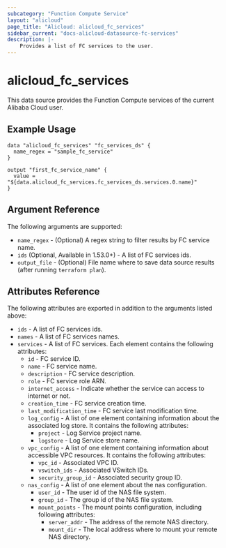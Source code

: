 ```yaml
---
subcategory: "Function Compute Service"
layout: "alicloud"
page_title: "Alicloud: alicloud_fc_services"
sidebar_current: "docs-alicloud-datasource-fc-services"
description: |-
    Provides a list of FC services to the user.
---
```


# alicloud\_fc_services

This data source provides the Function Compute services of the current Alibaba Cloud user.

## Example Usage

```
data "alicloud_fc_services" "fc_services_ds" {
  name_regex = "sample_fc_service"
}

output "first_fc_service_name" {
  value = "${data.alicloud_fc_services.fc_services_ds.services.0.name}"
}
```

## Argument Reference

The following arguments are supported:

* `name_regex` - (Optional) A regex string to filter results by FC service name.
* `ids` (Optional, Available in 1.53.0+) - A list of FC services ids.
* `output_file` - (Optional) File name where to save data source results (after running `terraform plan`).

## Attributes Reference

The following attributes are exported in addition to the arguments listed above:

* `ids` - A list of FC services ids.
* `names` - A list of FC services names.
* `services` - A list of FC services. Each element contains the following attributes:
  * `id` - FC service ID.
  * `name` - FC service name.
  * `description` - FC service description.
  * `role` - FC service role ARN.
  * `internet_access` - Indicate whether the service can access to internet or not.
  * `creation_time` - FC service creation time.
  * `last_modification_time` - FC service last modification time.
  * `log_config` - A list of one element containing information about the associated log store. It contains the following attributes:
    * `project` - Log Service project name.
    * `logstore` - Log Service store name.
  * `vpc_config` - A list of one element containing information about accessible VPC resources. It contains the following attributes:
    * `vpc_id` - Associated VPC ID.
    * `vswitch_ids` - Associated VSwitch IDs.
    * `security_group_id` - Associated security group ID.
  * `nas_config` - A list of one element about the nas configuration.
    * `user_id` - The user id of the NAS file system.
    * `group_id` - The group id of the NAS file system.
    * `mount_points` - The mount points configuration, including following attributes:
      * `server_addr` - The address of the remote NAS directory.
      * `mount_dir` - The local address where to mount your remote NAS directory.
